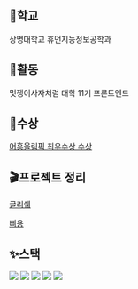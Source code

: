 ## 🏫학교 

상명대학교 휴먼지능정보공학과


## 📢활동
멋쟁이사자처럼 대학 11기 프론트엔드


## 🎁수상 
[어흥올림픽 최우수상 수상](https://github.com/2023-AHEUNGTHON/TEAM_7_2) <br>


## 🎬프로젝트 정리
[글리쉐](https://www.notion.so/Global-Risk-Share-55affea859f34d14bd680d4d708ab1a1)

[삐용](https://www.notion.so/08c40b99b940428b97bd693e93dd2cbb?pvs=4)


## ✨스택

<div> 
<img src="https://img.shields.io/badge/html5-E34F26?style=for-the-badge&logo=html5&logoColor=white"> 
<img src="https://img.shields.io/badge/css-1572B6?style=for-the-badge&logo=css3&logoColor=white"> 
<img src="https://img.shields.io/badge/javascript-F7DF1E?style=for-the-badge&logo=javascript&logoColor=black"> 
<img src="https://img.shields.io/badge/jquery-0769AD?style=for-the-badge&logo=jquery&logoColor=white">
<img src="https://img.shields.io/badge/react-61DAFB?style=for-the-badge&logo=react&logoColor=black">
<br>
</div>



